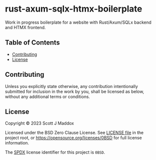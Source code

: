 # rust-axum-sqlx-htmx-boilerplate

Work in progress boilerplate for a website with Rust/Axum/SQLx backend and HTMX frontend.

## Table of Contents

- [Contributing](#contributing)
- [License](#license)

## Contributing

Unless you explicitly state otherwise, any contribution intentionally submitted
for inclusion in the work by you, shall be licensed as below, without any
additional terms or conditions.

## License

Copyright &copy; 2023 Scott J Maddox

Licensed under the BSD Zero Clause License. See [LICENSE file](LICENSE.md) in
the project root, or https://opensource.org/licenses/0BSD for full license
information.

The [SPDX](https://spdx.dev) license identifier for this project is `0BSD`.
